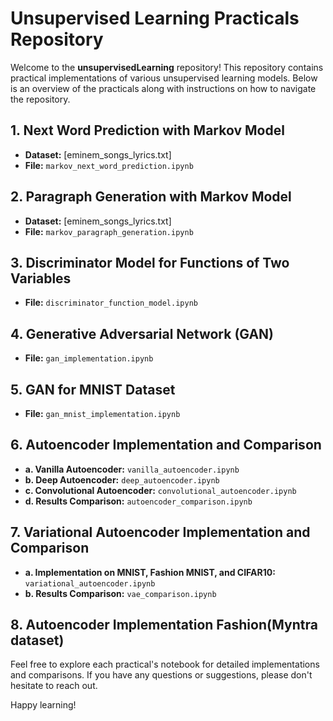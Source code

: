 # Unsupervised Learning Practicals Repository

Welcome to the **unsupervisedLearning** repository! This repository contains practical implementations of various unsupervised learning models. Below is an overview of the practicals along with instructions on how to navigate the repository.

## 1. Next Word Prediction with Markov Model
- **Dataset:** [eminem_songs_lyrics.txt]
- **File:** `markov_next_word_prediction.ipynb`

## 2. Paragraph Generation with Markov Model
- **Dataset:** [eminem_songs_lyrics.txt]
- **File:** `markov_paragraph_generation.ipynb`

## 3. Discriminator Model for Functions of Two Variables
- **File:** `discriminator_function_model.ipynb`

## 4. Generative Adversarial Network (GAN)
- **File:** `gan_implementation.ipynb`

## 5. GAN for MNIST Dataset
- **File:** `gan_mnist_implementation.ipynb`

## 6. Autoencoder Implementation and Comparison
- **a. Vanilla Autoencoder:** `vanilla_autoencoder.ipynb`
- **b. Deep Autoencoder:** `deep_autoencoder.ipynb`
- **c. Convolutional Autoencoder:** `convolutional_autoencoder.ipynb`
- **d. Results Comparison:** `autoencoder_comparison.ipynb`

## 7. Variational Autoencoder Implementation and Comparison
- **a. Implementation on MNIST, Fashion MNIST, and CIFAR10:** `variational_autoencoder.ipynb`
- **b. Results Comparison:** `vae_comparison.ipynb`

## 8. Autoencoder Implementation Fashion(Myntra dataset)
Feel free to explore each practical's notebook for detailed implementations and comparisons. If you have any questions or suggestions, please don't hesitate to reach out.

Happy learning!

